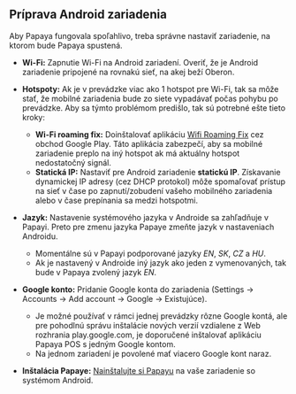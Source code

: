 ## Príprava Android zariadenia

Aby Papaya fungovala spoľahlivo, treba správne nastaviť zariadenie, na ktorom bude Papaya spustená.

* **Wi-Fi:** Zapnutie Wi-Fi na Android zariadení. Overiť, že je Android zariadenie pripojené na rovnakú sieť, na akej beží Oberon.

* **Hotspoty:** Ak je v prevádzke viac ako 1 hotspot pre Wi-Fi, tak sa môže stať, že mobilné zariadenia bude zo siete vypadávať počas pohybu po prevádzke. Aby sa týmto problémom predišlo, tak sú potrebné ešte tieto kroky:
    *   **Wi-Fi roaming fix:** Doinštalovať aplikáciu [Wifi Roaming Fix](https://play.google.com/store/apps/details?id=com.heleron.wifiroamingfix) cez obchod Google Play. Táto aplikácia zabezpečí, aby sa mobilné zariadenie preplo na iný hotspot ak má aktuálny hotspot nedostatočný signál.
    *   **Statická IP:**  Nastaviť pre Android zariadenie **statickú IP**. Získavanie dynamickej IP adresy (cez DHCP protokol) môže spomaľovať prístup na sieť v čase po zapnutí/zobudení vašeho mobilného zariadenia alebo v čase prepínania sa medzi hotspotmi.
* **Jazyk:** Nastavenie systémového jazyka v Androide sa zahľadňuje v Papayi. Preto pre zmenu jazyka Papaye zmeňte jazyk v nastaveniach Androidu.
    * Momentálne sú v Papayi podporované jazyky *EN*, *SK*, *CZ* a *HU*.
    * Ak je nastavený v Androide iný jazyk ako jeden z vymenovaných, tak bude v Papaya zvolený jazyk *EN*.
* **Google konto:** Pridanie Google konta  do zariadenia (Settings -> Accounts -> Add account -> Google -> Existujúce).
    * Je možné používať v rámci jednej prevádzky rôzne Google kontá, ale pre pohodlnú správu inštalácie nových verzií vzdialene z Web rozhrania play.google.com, je doporučené inštalovať aplikáciu Papaya POS s jedným Google kontom.
    * Na jednom zariadení je povolené mať viacero Google kont naraz.
* **Inštalácia Papaye:** [Nainštalujte si Papayu](../instalacia_papaye.html) na vaše zariadenie so systémom Android.
